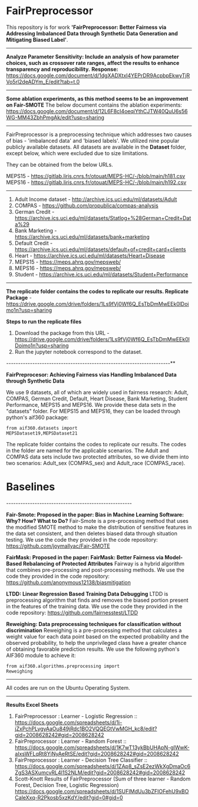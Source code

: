 <h1> FairPreprocessor </h1>

This repository is for work **'FairPreprocessor: Better Fairness via Addressing Imbalanced Data through Synthetic Data Generation and Mitigating Biased Label'**.

********************************************************************************************************

**Analyze Parameter Sensitivity: Include an analysis of how parameter choices, such as crossover rate ranges, affect the results to enhance transparency and reproducibility.**
**Response:** https://docs.google.com/document/d/1dgXADXtxI4YEPrDR9AcpbpEkwyTjRVo5rl2deADYm_E/edit?tab=t.0

 ********************************************************************************************************

**Some ablation experiments, as this method seems to be an improvement on Fair-SMOTE**
The below document contains the ablation experiments:
https://docs.google.com/document/d/12L6F8cI4oeqiYthCJTW40QuU6s56WG-MM43ZbhPmgAk/edit?usp=sharing 
 
 ********************************************************************************************************

FairPreprocessor is a preprocessing technique which addresses two causes of bias - 'imbalanced data' and 'biased labels'. We utilized nine popular publicly available datasets.
All datasets are available in the **Dataset** folder, except below, which were excluded due to size limitations.

They can be obtained from the below URLs.

MEPS15 - https://gitlab.liris.cnrs.fr/otouat/MEPS-HC/-/blob/main/h181.csv <br />
MEPS16 - https://gitlab.liris.cnrs.fr/otouat/MEPS-HC/-/blob/main/h192.csv

********************************************************************************************************

1. Adult Income dataset - http://archive.ics.uci.edu/ml/datasets/Adult
2. COMPAS - https://github.com/propublica/compas-analysis
3. German Credit - https://archive.ics.uci.edu/ml/datasets/Statlog+%28German+Credit+Data%29
4. Bank Marketing - https://archive.ics.uci.edu/ml/datasets/bank+marketing
5. Default Credit - https://archive.ics.uci.edu/ml/datasets/default+of+credit+card+clients
6. Heart - https://archive.ics.uci.edu/ml/datasets/Heart+Disease
7. MEPS15 - https://meps.ahrq.gov/mepsweb/
8. MEPS16 - https://meps.ahrq.gov/mepsweb/
9. Student - https://archive.ics.uci.edu/ml/datasets/Student+Performance

********************************************************************************************************

**The replicate folder contains the codes to replicate our results. 
Replicate Package** -  https://drive.google.com/drive/folders/1Ls9fVj0Wf6Q_EsTbDmMwEEk0lDoimo1n?usp=sharing

**Steps to run the replicate files**

1. Download the package from this URL - https://drive.google.com/drive/folders/1Ls9fVj0Wf6Q_EsTbDmMwEEk0lDoimo1n?usp=sharing
2. Run the jupyter notebook correspond to the dataset.

*---------------------------------------------------------------------***

**FairPreprocesor: Achieving Fairness vias Handling Imbalanced Data through Synthetic Data**

We use 9 datasets, all of which are widely used in fairness research: Adult, COMPAS, German Credit, Default, Heart Disease, Bank Marketing, Student Performance, MEPS15 and MEPS16. We provide these data sets in the "datasets" folder. For MEPS15 and MEPS16, they can be loaded through python's aif360 package:

<code>from aif360.datasets import MEPSDataset19,MEPSDataset21</code>


The replicate folder contains the codes to replicate our results. 
The codes in the folder are named for the applicable scenarios. The Adult and COMPAS data sets include two protected attributes, so we divide them into two scenarios: Adult_sex (COMPAS_sex) and Adult_race (COMPAS_race).

<h1> Baselines </h1>
-----------------------------------------------------

**Fair-Smote: Proposed in the paper: Bias in Machine Learning Software: Why? How? What to Do?**
Fair-Smote is a pre-processing method that uses the modified SMOTE method to make the distribution of sensitive features in the data set consistent, and then deletes biased data through situation testing.
We use the code they provided in the code repository: https://github.com/joymallyac/Fair-SMOTE

**FairMask: Proposed in the paper: FairMask: Better Fairness via Model-Based Rebalancing of Protected Attributes**
Fairway is a hybrid algorithm that combines pre-processing and post-processing methods. 
We use the code they provided in the code repository: https://github.com/anonymous12138/biasmitigation 

**LTDD: Linear Regression Based Training Data Debugging**
LTDD is preprocessing algorithm that finds and removes the biased portion present in the features of the training data.
We use the code they provided in the code repository: https://github.com/fairnesstest/LTDD
 
**Reweighing: Data preprocessing techniques for classification without discrimination**
Reweighing is a pre-processing method that calculates a weight value for each data point based on the expected probability and the observed probability, to help the unprivileged class have a greater chance of obtaining favorable prediction results. 
We use the following python's AIF360 module to achieve it:

<code>from aif360.algorithms.preprocessing import Reweighing</code>

-----------------------------------------------------

All codes are run on the Ubuntu Operating System. 

--------------------------------

**Results Excel Sheets**

1.  FairPreprocessor : Learner -  Logistic Regression :: https://docs.google.com/spreadsheets/d/1i-jZxPchPLygyAaOu849jRdc1BO2VQQEGtVwMGH_kc8/edit?gid=2008628242#gid=2008628242
2.  FairPreprocessor : Learner - Random Forest :: https://docs.google.com/spreadsheets/d/1K7wT13ykBbUHApN-gIWwK-aIxsWFLqRt8YjNyAeRtSE/edit?gid=2008628242#gid=2008628242
3.  FairPreprocessor : Learner - Decision Tree Classifier :: https://docs.google.com/spreadsheets/d/1ZAp8_sZsE2ezWkXgDmaOc6ZgS3ASXumcvRL4l1S2NLM/edit?gid=2008628242#gid=2008628242
4. Scott-Knott Results of FairPreprocessor (Sum of three learner - Random Forest, Decision Tree, Logistic Regression) 
https://docs.google.com/spreadsheets/d/1SUFIMdUu3bZFIOFehU9xBOCaleXxq-R2Pkosb5xzKdY/edit?gid=0#gid=0

